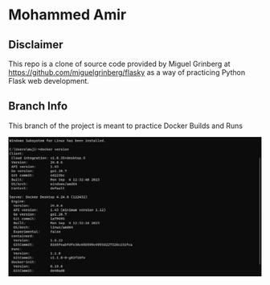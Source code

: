 # Mohammed Amir

## Disclaimer

This repo is a clone of source code provided by Miguel Grinberg at https://github.com/miguelgrinberg/flasky as a way of
practicing Python Flask web development. 

## Branch Info

This branch of the project is meant to practice Docker Builds and Runs

![lab3_activity2](lab3_activity2.png)

